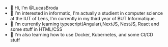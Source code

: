 - 👋 Hi, I’m @LucasBroda
- 👀 I’m interested in informatic, I'm actually a studient in computer science at the IUT of Lens, I'm currently in my third year of BUT Informatique.
- 🌱 I’m currently learning typescript(Angular),NextJS, NestJS, React and some stuff in HTML/CSS 
- 🌱 I'm also learning how to use Docker, Kubernetes, and some CI/CD stuff


<!---
LucasBroda/LucasBroda is a ✨ special ✨ repository because its `README.md` (this file) appears on your GitHub profile.
You can click the Preview link to take a look at your changes.
--->

